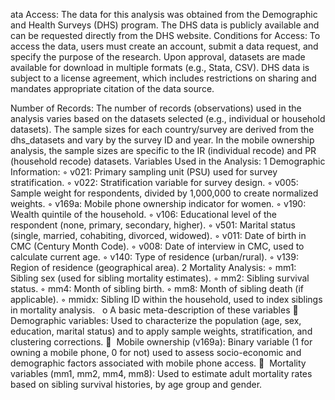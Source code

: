 ata Access: The data for this analysis was obtained from the Demographic and Health Surveys (DHS) program. The DHS data is publicly available and can be requested directly from the DHS website.
Conditions for Access: To access the data, users must create an account, submit a data request, and specify the purpose of the research. Upon approval, datasets are made available for download in multiple formats (e.g., Stata, CSV). DHS data is subject to a license agreement, which includes restrictions on sharing and mandates appropriate citation of the data source.

Number of Records: The number of records (observations) used in the analysis varies based on the datasets selected (e.g., individual or household datasets). The sample sizes for each country/survey are derived from the dhs_datasets and vary by the survey ID and year. In the mobile ownership analysis, the sample sizes are specific to the IR (individual recode) and PR (household recode) datasets.
Variables Used in the Analysis:
	1	Demographic Information:
	◦	v021: Primary sampling unit (PSU) used for survey stratification.
	◦	v022: Stratification variable for survey design.
	◦	v005: Sample weight for respondents, divided by 1,000,000 to create normalized weights.
	◦	v169a: Mobile phone ownership indicator for women.
	◦	v190: Wealth quintile of the household.
	◦	v106: Educational level of the respondent (none, primary, secondary, higher).
	◦	v501: Marital status (single, married, cohabiting, divorced, widowed).
	◦	v011: Date of birth in CMC (Century Month Code).
	◦	v008: Date of interview in CMC, used to calculate current age.
	◦	v140: Type of residence (urban/rural).
	◦	v139: Region of residence (geographical area).
	2	Mortality Analysis:
	◦	mm1: Sibling sex (used for sibling mortality estimates).
	◦	mm2: Sibling survival status.
	◦	mm4: Month of sibling birth.
	◦	mm8: Month of sibling death (if applicable).
	◦	mmidx: Sibling ID within the household, used to index siblings in mortality analysis.
 
o A basic meta-description of these variables
  Demographic variables: Used to characterize the population (age, sex, education, marital status) and to apply sample weights, stratification, and clustering corrections.
  Mobile ownership (v169a): Binary variable (1 for owning a mobile phone, 0 for not) used to assess socio-economic and demographic factors associated with mobile phone access.
  Mortality variables (mm1, mm2, mm4, mm8): Used to estimate adult mortality rates based on sibling survival histories, by age group and gender.
